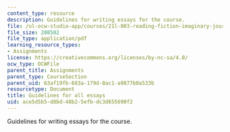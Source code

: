 ```yaml
---
content_type: resource
description: Guidelines for writing essays for the course.
file: /ol-ocw-studio-app/courses/21l-003-reading-fiction-imaginary-journeys-fall-2015/ace5d5b5d8bd48b25efbdc3d655690f2_MIT21L_003F15_GuidelinesEs.pdf
file_size: 208502
file_type: application/pdf
learning_resource_types:
- Assignments
license: https://creativecommons.org/licenses/by-nc-sa/4.0/
ocw_type: OCWFile
parent_title: Assignments
parent_type: CourseSection
parent_uid: 63af19fb-683a-179d-8ac1-a9877b0a533b
resourcetype: Document
title: Guidelines for all essays
uid: ace5d5b5-d8bd-48b2-5efb-dc3d655690f2
---
```

Guidelines for writing essays for the course.